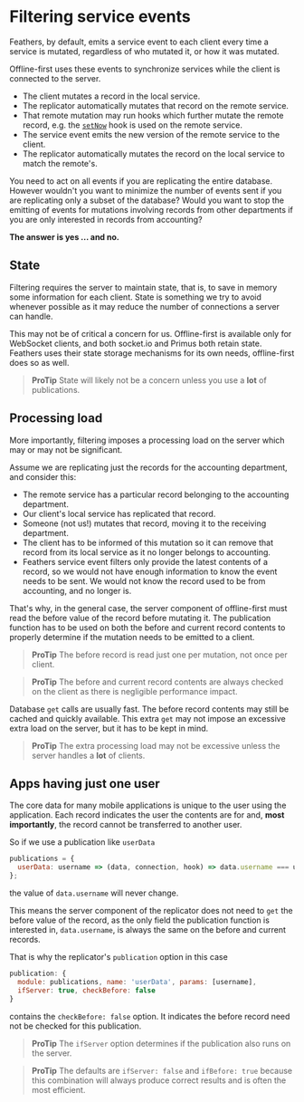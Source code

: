 # Filtering service events

Feathers, by default, emits a service event to each client every time a service is mutated,
regardless of who mutated it, or how it was mutated.

Offline-first uses these events to synchronize services while the client is connected to the server.
- The client mutates a record in the local service.
- The replicator automatically mutates that record on the remote service.
- That remote mutation may run hooks which further mutate the remote record,
e.g. the [`setNow`](https://docs.feathersjs.com/api/hooks-common.html#setnow)
hook is used on the remote service.
- The service event emits the new version of the remote service to the client.
- The replicator automatically mutates the record on the local service to match the remote's.

You need to act on all events if you are replicating the entire database.
However wouldn't you want to minimize the number of events sent
if you are replicating only a subset of the database?
Would you want to stop the emitting of events for mutations involving records
from other departments if you are only interested in records from accounting?

**The answer is yes ... and no.**

## State

Filtering requires the server to maintain state,
that is, to save in memory some information for each client.
State is something we try to avoid whenever possible
as it may reduce the number of connections a server can handle.

This may not be of critical a concern for us.
Offline-first is available only for WebSocket clients,
and both socket.io and Primus both retain state.
Feathers uses their state storage mechanisms for its own needs,
offline-first does so as well.

> **ProTip** State will likely not be a concern unless you use a **lot** of publications.

## Processing load

More importantly, filtering imposes a processing load on the server
which may or may not be significant.

Assume we are replicating just the records for the accounting department,
and consider this:
- The remote service has a particular record belonging to the accounting department.
- Our client's local service has replicated that record.
- Someone (not us!) mutates that record, moving it to the receiving department.
- The client has to be informed of this mutation so it can remove that record from its local service
as it no longer belongs to accounting.
- Feathers service event filters only provide the latest contents of a record,
so we would not have enough information to know the event needs to be sent.
We would not know the record used to be from accounting, and no longer is.

That's why, in the general case, the server component of offline-first
must read the before value of the record before mutating it.
The publication function has to be used on both the before and current record contents
to properly determine if the mutation needs to be emitted to a client.

> **ProTip** The before record is read just one per mutation, not once per client.

> **ProTip** The before and current record contents are always checked on the client
as there is negligible performance impact.

Database `get` calls are usually fast.
The before record contents may still be cached and quickly available.
This extra `get` may not impose an excessive extra load on the server,
but it has to be kept in mind.

> **ProTip** The extra processing load may not be excessive
unless the server handles a **lot** of clients.

## Apps having just one user

The core data for many mobile applications is unique to the user using the application.
Each record indicates the user the contents are for and, **most importantly**,
the record cannot be transferred to another user.

So if we use a publication like `userData`
```javascript
publications = {
  userData: username => (data, connection, hook) => data.username === username
};
```
the value of `data.username` will never change.

This means the server component of the replicator does not need to `get` the before value
of the record, as the only field the publication function is interested in, `data.username`,
is always the same on the before and current records.

That is why the replicator's `publication` option in this case
```javascript
publication: {
  module: publications, name: 'userData', params: [username],
  ifServer: true, checkBefore: false
}
```
contains the `checkBefore: false` option.
It indicates the before record need not be checked for this publication.

> **ProTip** The `ifServer` option determines if the publication also runs on the server.

> **ProTip** The defaults are `ifServer: false` and `ifBefore: true` because this combination
will always produce correct results and is often the most efficient.
